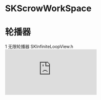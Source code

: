 # SKScrowWorkSpace
# 轮播器  
1 无限轮播器   SKInfiniteLoopView.h   
![✈️✈️✈️飞机票](https://github.com/AlexanderYeah/SKScrowWorkSpace/blob/master/AllMds/infiniteScroll.md)
